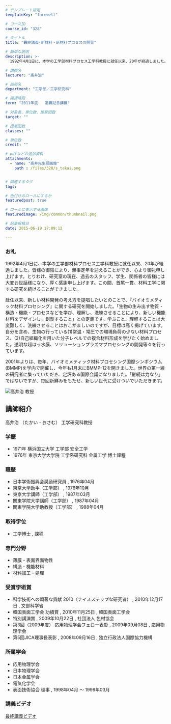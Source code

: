 ```yaml
---
# テンプレート指定
templateKey: "farewell"

# コースID
course_id: "328"

# タイトル
title: "最終講義-新材料・新材料プロセスの開発"

# 簡単な説明
description: >-
  1992年4月1日に、本学の工学部材料プロセス工学科教授に就任以来、20年が経過しました。皆様の御陰により、無事定年を迎えることができ、心より御礼申し上げます。とりわけ、研究室の現在、過去のスタッ...

# 講師名
lecturer: "高井治"

# 部局名
department: "工学部／工学研究科"

# 開講時限
term: "2011年度	退職記念講義"

# 対象者、単位数、授業回数
target: ""

# 授業回数
classes: ""

# 単位数
credit: ""

# pdfなどの追加資料
attachments: 
  - name: "高井先生顔画像" 
    path : /files/328/s_takai.png


# 関連するタグ
tags:

# 色付けのロールにするか
featuredpost: true

# ロールに表示する画像
featuredimage: /img/common/thumbnail.png

# 記事投稿日
date: 2015-06-19 17:09:12

---
```

### お礼 

1992年4月1日に、本学の工学部材料プロセス工学科教授に就任以来、20年が経過しました。皆様の御陰により、無事定年を迎えることができ、心より御礼申し上げます。とりわけ、研究室の現在、過去のスタッフ、学生、関係者の皆様には大変お世話様になり、厚く感謝申し上げます。この間、首尾一貫、材料工学に関する研究を続けることができました。 

赴任以来、新しい材料開発の考え方を提唱したいとのことで、『バイオミメティック材料プロセシング』に関する研究を開始しました。「生物の生み出す物質・構造・機能・プロセスなどを学び、理解し、洗練させることにより、新しい機能材料をデザインし、創製すること」との定義です。学ぶこと、理解することは大変難しく、洗練させることはおこがましいのですが、目標は高く掲げています。自分を含め、生物の行っている(1)常温・常圧での環境負荷の少ない材料プロセス、(2)自己組織化を用いた分子レベルでの複合材料形成を学びたく始めました。透明な超はっ水膜、ソリューションプラズマプロセシングの開発等々を行っています。 

2001年よりは、毎年、バイオミメティック材料プロセシング国際シンポジウム(BMMP)を学内で開催し、今年も1月末にBMMP-12を開きました。世界の第一線の研究者に集っていただき、定評ある国際会議になりました。「継続は力なり」ではないですが、毎回新鮮みをもたせ、新しい世代に受けついでいただきます。

![高井治 教授](/files/328/s_takai.png) 
## 講師紹介

高井治 （たかい・おさむ） 工学研究科教授 

### 学歴

  * 1971年 横浜国立大学 工学部 安全工学
  * 1976年 東京大学大学院 工学系研究科 金属工学 博士課程

### 職歴

  * 日本学術振興会奨励研究員 , 1976年04月
  * 東京大学助手（工学部） , 1976年10月
  * 東京大学講師（工学部） , 1987年03月
  * 関東学院大学講師（工学部） , 1987年04月
  * 関東学院大学助教授（工学部） , 1988年04月

### 取得学位

  * 工学博士 , 課程

### 専門分野

  * 薄膜・表面界面物性
  * 構造・機能材料
  * 材料加工・処理

### 受賞学術賞

  * 科学技術への顕著な貢献 2010（ナイスステップな研究者） , 2010年12月17日 , 文部科学省
  * 韓国表面工学会 功績賞 , 2010年11月25日 , 韓国表面工学会
  * 特別講演賞 , 2009年10月22日 , 社団法人 色材協会
  * 第3回（2009年度） 応用物理学会フェロー表彰 , 2009年09月08日 , 応用物理学会
  * 第5回JICA理事長表彰 , 2008年09月16日 , 独立行政法人国際協力機構

### 所属学会

  * 応用物理学会
  * 日本物理学会
  * 日本金属学会
  * 電気化学会
  * 表面技術協会 理事 , 1998年04月 〜 1999年03月
### 講義ビデオ

[最終講義ビデオ](http://nuvideo.media.nagoya-u.ac.jp/embed/b0a08a5614fe340587fa42c868e81289b3be36dd)